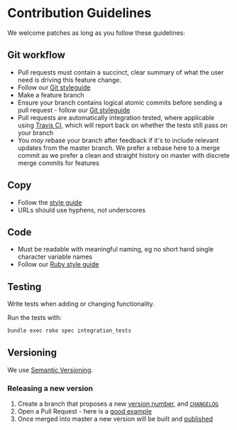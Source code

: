# Contribution Guidelines

We welcome patches as long as you follow these guidelines:

## Git workflow ##

- Pull requests must contain a succinct, clear summary of what the user need is driving this feature change.
- Follow our [Git styleguide](https://github.com/alphagov/styleguides/blob/master/git.md)
- Make a feature branch
- Ensure your branch contains logical atomic commits before sending a pull request - follow our [Git styleguide](https://github.com/alphagov/styleguides/blob/master/git.md)
- Pull requests are automatically integration tested, where applicable using [Travis CI](https://travis-ci.org/), which will report back on whether the tests still pass on your branch
- You *may* rebase your branch after feedback if it's to include relevant updates from the master branch. We prefer a rebase here to a merge commit as we prefer a clean and straight history on master with discrete merge commits for features

## Copy ##

- Follow the [style guide](https://www.gov.uk/designprinciples/styleguide)
- URLs should use hyphens, not underscores

## Code ##

- Must be readable with meaningful naming, eg no short hand single character variable names
- Follow our [Ruby style guide](https://github.com/alphagov/styleguides/blob/master/ruby.md)

## Testing ##

Write tests when adding or changing functionality.

Run the tests with:

```bash
bundle exec rake spec integration_tests
```

## Versioning ##

We use [Semantic Versioning](http://semver.org/).

### Releasing a new version ###

1. Create a branch that proposes a new [version number](/lib/govuk_template/version.rb#L2), and [`CHANGELOG`](CHANGELOG.md)
2. Open a Pull Request - here is a [good example](https://github.com/alphagov/govuk_template/pull/204/)
3. Once merged into master a new version will be built and [published](docs/publishing.md)
